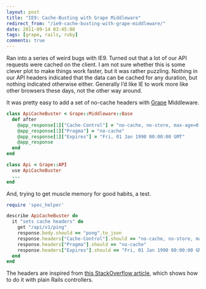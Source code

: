 ```yaml
---
layout: post
title: "IE9: Cache-Busting with Grape Middleware"
redirect_from: "/ie9-cache-busting-with-grape-middleware/"
date: 2011-09-14 03:45:08
tags: [grape, rails, ruby]
comments: true
---
```

Ran into a series of weird bugs with IE9. Turned out that a lot of our API requests were cached on the client. I am not sure whether this is some clever plot to make things work faster, but it was rather puzzling. Nothing in our API headers indicated that the data can be cached for any duration, but nothing indicated otherwise either. Generally I’d like IE to work more like other browsers these days, not the other way around.

It was pretty easy to add a set of no-cache headers with [Grape](https://github.com/intridea/grape) Middleware.

```ruby
class ApiCacheBuster < Grape::Middleware::Base
  def after
    @app_response[1]["Cache-Control"] = "no-cache, no-store, max-age=0, must-revalidate"
    @app_response[1]["Pragma"] = "no-cache"
    @app_response[1]["Expires"] = "Fri, 01 Jan 1990 00:00:00 GMT"
    @app_response
  end
end

class Api < Grape::API
  use ApiCacheBuster
  ...
end
```

And, trying to get muscle memory for good habits, a test.

```ruby
require 'spec_helper'

describe ApiCacheBuster do
  it "sets cache headers" do
    get "/api/v1/ping"
    response.body.should == "pong".to_json
    response.headers["Cache-Control"].should == "no-cache, no-store, max-age=0, must-revalidate"
    response.headers["Pragma"].should == "no-cache"
    response.headers["Expires"].should == "Fri, 01 Jan 1990 00:00:00 GMT"
  end
end
```

The headers are inspired from [this StackOverflow article](http://stackoverflow.com/questions/711418/how-to-prevent-browser-page-caching-in-rails), which shows how to do it with plain Rails controllers.
